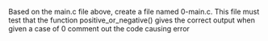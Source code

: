 Based on the main.c file above, create a file named 0-main.c. This file must test that the function positive_or_negative() gives the correct output when given a case of 0
comment out the code causing error
